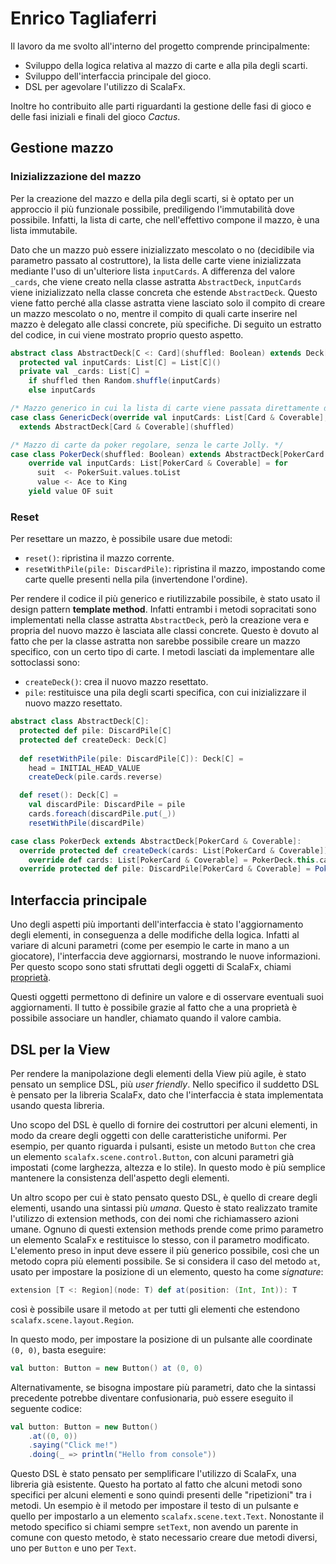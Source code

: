 # Enrico Tagliaferri

Il lavoro da me svolto all'interno del progetto comprende principalmente:
- Sviluppo della logica relativa al mazzo di carte e alla pila degli scarti.
- Sviluppo dell'interfaccia principale del gioco.
- DSL per agevolare l'utilizzo di ScalaFx.

Inoltre ho contribuito alle parti riguardanti la gestione delle fasi di gioco e delle fasi iniziali e finali del gioco _Cactus_.

## Gestione mazzo

### Inizializzazione del mazzo

Per la creazione del mazzo e della pila degli scarti, si è optato per un approccio il più funzionale possibile, prediligendo l'immutabilità dove possibile.
Infatti, la lista di carte, che nell'effettivo compone il mazzo, è una lista immutabile.

Dato che un mazzo può essere inizializzato mescolato o no (decidibile via parametro passato al costruttore), la lista delle carte viene inizializzata mediante l'uso di un'ulteriore lista `inputCards`.
A differenza del valore `_cards`, che viene creato nella classe astratta `AbstractDeck`, `inputCards` viene inizializzato nella classe concreta che estende `AbstractDeck`.
Questo viene fatto perché alla classe astratta viene lasciato solo il compito di creare un mazzo mescolato o no, mentre il compito di quali carte inserire nel mazzo è delegato alle classi concrete, più specifiche.
Di seguito un estratto del codice, in cui viene mostrato proprio questo aspetto.

```scala
abstract class AbstractDeck[C <: Card](shuffled: Boolean) extends Deck[C]:
  protected val inputCards: List[C] = List[C]()
  private val _cards: List[C] = 
    if shuffled then Random.shuffle(inputCards)
    else inputCards

/* Mazzo generico in cui la lista di carte viene passata direttamente dall'esterno. */
case class GenericDeck(override val inputCards: List[Card & Coverable], shuffled: Boolean)
  extends AbstractDeck[Card & Coverable](shuffled)

/* Mazzo di carte da poker regolare, senza le carte Jolly. */
case class PokerDeck(shuffled: Boolean) extends AbstractDeck[PokerCard & Coverable](shuffled):
    override val inputCards: List[PokerCard & Coverable] = for
      suit  <- PokerSuit.values.toList
      value <- Ace to King
    yield value OF suit
```

### Reset

Per resettare un mazzo, è possibile usare due metodi:
- `reset()`: ripristina il mazzo corrente.
- `resetWithPile(pile: DiscardPile)`: ripristina il mazzo, impostando come carte quelle presenti nella pila (invertendone l'ordine).

Per rendere il codice il più generico e riutilizzabile possibile, è stato usato il design pattern **template method**.
Infatti entrambi i metodi sopracitati sono implementati nella classe astratta `AbstractDeck`, però la creazione vera e propria del nuovo mazzo è lasciata alle classi concrete.
Questo è dovuto al fatto che per la classe astratta non sarebbe possibile creare un mazzo specifico, con un certo tipo di carte.
I metodi lasciati da implementare alle sottoclassi sono:
- `createDeck()`: crea il nuovo mazzo resettato.
- `pile`: restituisce una pila degli scarti specifica, con cui inizializzare il nuovo mazzo resettato.

```scala
abstract class AbstractDeck[C]:
  protected def pile: DiscardPile[C]
  protected def createDeck: Deck[C]
  
  def resetWithPile(pile: DiscardPile[C]): Deck[C] =
    head = INITIAL_HEAD_VALUE
    createDeck(pile.cards.reverse)

  def reset(): Deck[C] =
    val discardPile: DiscardPile = pile
    cards.foreach(discardPile.put(_))
    resetWithPile(discardPile)

case class PokerDeck extends AbstractDeck[PokerCard & Coverable]:
  override protected def createDeck(cards: List[PokerCard & Coverable]): Deck[PokerCard & Coverable] = new PokerDeck(false):
    override def cards: List[PokerCard & Coverable] = PokerDeck.this.cards
  override protected def pile: DiscardPile[PokerCard & Coverable] = PokerPile()
```

## Interfaccia principale

Uno degli aspetti più importanti dell'interfaccia è stato l'aggiornamento degli elementi, in conseguenza a delle modifiche della logica.
Infatti al variare di alcuni parametri (come per esempio le carte in mano a un giocatore), l'interfaccia deve aggiornarsi, mostrando le nuove informazioni.
Per questo scopo sono stati sfruttati degli oggetti di ScalaFx, chiami [proprietà](https://www.scalafx.org/docs/properties/).

Questi oggetti permettono di definire un valore e di osservare eventuali suoi aggiornamenti.
Il tutto è possibile grazie al fatto che a una proprietà è possibile associare un handler, chiamato quando il valore cambia.

## DSL per la View

Per rendere la manipolazione degli elementi della View più agile, è stato pensato un semplice DSL, più _user friendly_.
Nello specifico il suddetto DSL è pensato per la libreria ScalaFx, dato che l'interfaccia è stata implementata usando questa libreria.

Uno scopo del DSL è quello di fornire dei costruttori per alcuni elementi, in modo da creare degli oggetti con delle caratteristiche uniformi.
Per esempio, per quanto riguarda i pulsanti, esiste un metodo `Button` che crea un elemento `scalafx.scene.control.Button`, con alcuni parametri già impostati (come larghezza, altezza e lo stile).
In questo modo è più semplice mantenere la consistenza dell'aspetto degli elementi.

Un altro scopo per cui è stato pensato questo DSL, è quello di creare degli elementi, usando una sintassi più _umana_.
Questo è stato realizzato tramite l'utilizzo di extension methods, con dei nomi che richiamassero azioni umane.
Ognuno di questi extension methods prende come primo parametro un elemento ScalaFx e restituisce lo stesso, con il parametro modificato.
L'elemento preso in input deve essere il più generico possibile, così che un metodo copra più elementi possibile.
Se si considera il caso del metodo `at`, usato per impostare la posizione di un elemento, questo ha come _signature_:

```scala
extension [T <: Region](node: T) def at(position: (Int, Int)): T
```

così è possibile usare il metodo `at` per tutti gli elementi che estendono `scalafx.scene.layout.Region`.

In questo modo, per impostare la posizione di un pulsante alle coordinate `(0, 0)`, basta eseguire:

```scala
val button: Button = new Button() at (0, 0)
```

Alternativamente, se bisogna impostare più parametri, dato che la sintassi precedente potrebbe diventare confusionaria, può essere eseguito il seguente codice:

```scala
val button: Button = new Button()
	.at((0, 0))
	.saying("Click me!")
	.doing(_ => println("Hello from console"))
```

Questo DSL è stato pensato per semplificare l'utilizzo di ScalaFx, una libreria già esistente.
Questo ha portato al fatto che alcuni metodi sono specifici per alcuni elementi e sono quindi presenti delle "ripetizioni" tra i metodi.
Un esempio è il metodo per impostare il testo di un pulsante e quello per impostarlo a un elemento `scalafx.scene.text.Text`.
Nonostante il metodo specifico si chiami sempre `setText`, non avendo un parente in comune con questo metodo, è stato necessario creare due metodi diversi, uno per `Button` e uno per `Text`.